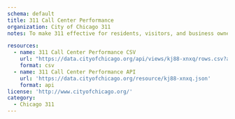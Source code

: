 ```yaml
---
schema: default
title: 311 Call Center Performance
organization: City of Chicago 311
notes: To make 311 effective for residents, visitors, and business owners, 311 representatives must respond to calls in a timely and accurate manner.

resources:
  - name: 311 Call Center Performance CSV
    url: "https://data.cityofchicago.org/api/views/kj88-xnxq/rows.csv?accessType=DOWNLOAD&bom=true&format=true"
    format: csv
  - name: 311 Call Center Performance API
    url: 'https://data.cityofchicago.org/resource/kj88-xnxq.json'
    format: api
license: 'http://www.cityofchicago.org/'
category:
  - Chicago 311
---
```

